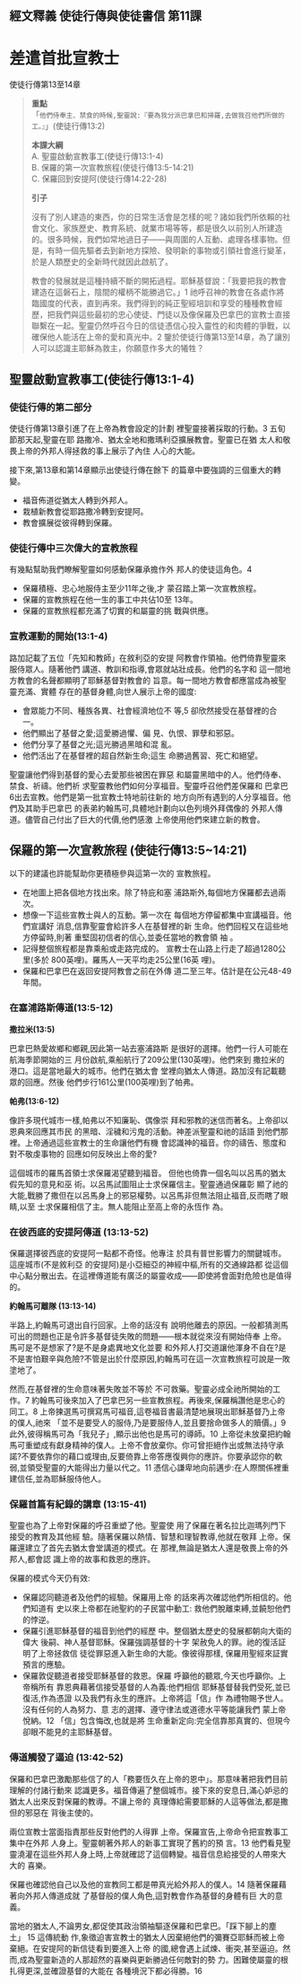 ## 經文釋義 使徒行傳與使徒書信 第11課
# 差遣首批宣教士
使徒行傳第13至14章

>**重點**  
>「`他們侍奉主、禁食的時候,聖靈說:『要為我分派巴拿巴和掃羅,去做我召他們所做的工。』`」(使徒行傳13:2)
>
>**本課大綱**  
>A. 聖靈啟動宣教事工(使徒行傳13:1-4)  
>B. 保羅的第一次宣教旅程(使徒行傳13:5-14:21)  
>C. 保羅回到安提阿(使徒行傳14:22-28)  
>
>**引子**  
>
>沒有了別人建造的東西，你的日常生活會是怎樣的呢？諸如我們所依賴的社會文化、家族歷史、教育系統、就業市場等等，都是很久以前別人所建造的。很多時候，我們如常地過日子——與周圍的人互動、處理各樣事物。但是，有時一個先驅者去到新地方探險、發明新的事物或引領社會進行變革，於是人類歷史的全新時代就因此啟航了。
>
>教會的發展就是這種持續不斷的開拓過程。耶穌基督說：「我要把我的教會建造在這磐石上，陰間的權柄不能勝過它。」1 祂呼召神的教會在各處作將臨國度的代表，直到再來。我們得到的純正聖經培訓和享受的種種教會經歷，把我們與這些最初的忠心使徒、門徒以及像保羅及巴拿巴的宣教士直接聯繫在一起。聖靈仍然呼召今日的信徒憑信心投入靈性的和肉體的爭戰，以確保他人能活在上帝的愛和真光中。2 鑒於使徒行傳第13至14章，為了讓別人可以認識主耶穌為救主，你願意作多大的犧牲？

## 聖靈啟動宣教事工(使徒行傳13:1-4)
### 使徒行傳的第二部分

使徒行傳第13章引進了在上帝為教會設定的計劃
裡聖靈接著採取的行動。3 五旬節那天起,聖靈在耶
路撒冷、猶太全地和撒瑪利亞擴展教會。聖靈已在猶
太人和敬畏上帝的外邦人得拯救的事上展示了內住
人心的大能。

接下來,第13章和第14章顯示出使徒行傳在餘下
的篇章中要強調的三個重大的轉變。
+ 福音佈道從猶太人轉到外邦人。
+ 栽植新教會從耶路撒冷轉到安提阿。
+ 教會擴展從彼得轉到保羅。

### 使徒行傳中三次偉大的宣教旅程
有幾點幫助我們瞭解聖靈如何感動保羅承擔作外
邦人的使徒這角色。4
+ 保羅積極、忠心地服侍主至少11年之後,才
蒙召踏上第一次宣教旅程。
+ 保羅的宣教旅程在他一生的事工中共佔10至
13年。
+ 保羅的宣教旅程都充滿了切實的和屬靈的挑
戰與供應。

### 宣教運動的開始(13:1-4)
路加記載了五位「先知和教師」在敘利亞的安提
阿教會作領袖。他們倚靠聖靈來服侍眾人。隨著他們
講道、教訓和指導,會眾就站壯成長。他們的名字和
這一間地方教會的名聲都顯明了耶穌基督對教會的
旨意。每一間地方教會都應當成為被聖靈充滿、實體
存在的基督身體,向世人展示上帝的國度:
+ 會眾能力不同、種族各異、社會經濟地位不
等,5 卻欣然接受在基督裡的合一。
+ 他們顯出了基督之愛;這愛勝過懼、偏
見、仇恨、罪孽和邪惡。
+ 他們分享了基督之光;這光勝過黑暗和混
亂。
+ 他們活出了在基督裡的超自然新生命;這生
命勝過舊習、死亡和絕望。

聖靈讓他們得到基督的愛心去愛那些被困在罪惡
和屬靈黑暗中的人。他們侍奉、禁食、祈禱。他們祈
求聖靈教他們如何分享福音。聖靈呼召他們差保羅和
巴拿巴6出去宣教。他們是第一批宣教士特地前往新的
地方向所有遇到的人分享福音。他們及其助手巴拿巴
的表弟約翰馬可,具體地計劃向以色列境外拜偶像的
外邦人傳道。儘管自己付出了巨大的代價,他們感激
上帝使用他們來建立新的教會。

## 保羅的第一次宣教旅程 (使徒行傳13:5~14:21)
以下的建議也許能幫助你更積極參與這第一次的
宣教旅程。
+ 在地圖上把各個地方找出來。除了特庇和塞
浦路斯外,每個地方保羅都去過兩次。
+ 想像一下這些宣教士與人的互動。第一次在
每個地方停留都集中宣講福音。他們宣講好
消息,信靠聖靈會給許多人在基督裡的新
生命。他們回程又在這些地方停留時,則著
重堅固初信者的信心,並委任當地的教會領
袖 。
+ 記得整個旅程都是靠乘船或走路完成的。
宣教士在山路上行走了超過1280公里(多於
800英哩)。羅馬人一天平均走25公里(16英
哩)。
+ 保羅和巴拿巴在返回安提阿教會之前在外傳
道二至三年。估計是在公元48-49年間。

### 在塞浦路斯傳道(13:5-12)

**撒拉米(13:5)**

巴拿巴熱愛故鄉和鄉親,因此第一站去塞浦路斯
是很好的選擇。他們一行人可能在航海季節開始的三
月份啟航,乘船航行了209公里(130英哩)。他們來到
撒拉米的港口。這是當地最大的城市。他們在猶太會
堂裡向猶太人傳道。路加沒有記載聽眾的回應。然後
他們步行161公里(100英哩)到了帕弗。

**帕弗(13:6-12)**

像許多現代城市一樣,帕弗以不知廉恥、偶像崇
拜和邪教的迷信而著名。上帝卻以恩典來回應其市民
的黑暗、淫穢和污鬼的活動。神差派聖靈和祂的話語
到他們那裡。上帝通過這些宣教士的生命讓他們有機
會認識神的福音。你的禱告、態度和對不敬虔事物的
回應如何反映出上帝的愛?

這個城市的羅馬首領士求保羅渴望聽到福音。
但他也倚靠一個名叫以呂馬的猶太假先知的意見和巫
術。以呂馬試圖阻止士求保羅信主。聖靈通過保羅彰
顯了祂的大能,戰勝了撒但在以呂馬身上的邪惡權勢。以呂馬非但無法阻止福音,反而瞎了眼睛,以至
士求保羅相信了主。無人能阻止至高上帝的永恆作
為。

### 在彼西底的安提阿傳道 (13:13-52)
保羅選擇彼西底的安提阿一點都不奇怪。他專注
於具有普世影響力的關鍵城市。這座城市(不是敘利亞
的安提阿)是小亞細亞的神經中樞,所有的交通線路都
從這個中心點分散出去。在這裡傳道能有廣泛的屬靈收成——即使將會面對危險也是值得的。

**約翰馬可離隊 (13:13-14)**

半路上,約翰馬可退出自行回家。上帝的話沒有
說明他離去的原因。一般都猜測馬可出的問題也正是令許多基督徒失敗的問題——根本就從來沒有開始侍奉
上帝。馬可是不是想家了?是不是身處異地文化並要
和外邦人打交道讓他渾身不自在?是不是害怕艱辛與危險?不管是出於什麼原因,約翰馬可在這一次宣教旅程可說是一敗塗地了。

然而,在基督裡的生命意味著失敗並不等於
不可救藥。聖靈必成全祂所開始的工作。7 約翰馬可後來加入了巴拿巴另一些宣教旅程。再後來,保羅稱讚他是忠心的同工。8 上帝揀選馬可撰寫馬可福音,這卷福音書最清楚地展現出耶穌基督乃上帝的僕人,祂來
「並不是要受人的服侍,乃是要服侍人,並且要捨命做多人的贖價。」9 此外,彼得稱馬可為「我兒子」,顯示出他也是馬可的導師。10
上帝從未放棄把約翰馬可重塑成有獻身精神的僕人。上帝不會放棄你。你可曾拒絕作出或無法持守承諾?不要依靠你的藉口或理由,反要倚靠上帝答應復興你的應許。你要承認你的軟弱,並領受聖靈的大能得出力量以代之。11 憑信心謙卑地向前邁步:在人際關係裡重建信任,並為耶穌服侍他人。

### 保羅首篇有紀錄的講章 (13:15-41)
聖靈也為了上帝對保羅的呼召重塑了他。聖靈使
用了保羅在著名拉比迦瑪列門下接受的教育及其他經
驗。隨著保羅以熱情、智慧和理智教導,他就在敬拜
上帝。保羅還建立了首先去猶太會堂講道的模式。在
那裡,無論是猶太人還是敬畏上帝的外邦人,都會認
識上帝的故事和救恩的應許。

保羅的模式今天仍有效:
+ 保羅認同聽道者及他們的經驗。保羅用上帝
的話來再次確認他們所相信的。他們知道有
史以來上帝都在祂聖約的子民當中動工:
救他們脫離束縛,並饒恕他們的悖逆。
+ 保羅引進耶穌基督的福音到他們的經歷
中。整個猶太歷史的發展都朝向大衛的偉大
後嗣、神人基督耶穌。保羅強調基督的十字
架赦免人的罪。祂的復活証明了上帝拯救信
徒從罪惡進入新生命的大能。像彼得那樣,
保羅用聖經來証實預言的應驗。
+ 保羅敦促聽道者接受耶穌基督的救恩。保羅
呼籲他的聽眾,今天也呼籲你。上帝稱所有
靠恩典藉著信接受基督的人為義:他們相信
耶穌基督替我們受死,並已復活,作為憑證
以及我們有永生的應許。上帝將這「信」作
為禮物賜予世人。沒有任何的人為努力、意
志的選擇、遵守律法或道德水平等能讓我們
蒙上帝悅納。12 「信」包含悔改,也就是將
生命重新定向:完全信靠那真實的、但現今
卻眼不能見的主耶穌基督。

### 傳道觸發了逼迫 (13:42-52)

保羅和巴拿巴激勵那些信了的人「務要恆久在上帝的恩中」。那意味著把我們目前理解的付諸行動來
認識更多。福音傳遍了整個城市。接下來的安息日,滿心妒忌的猶太人出來反對保羅的教導。不讓上帝的
真理傳給需要耶穌的人這等做法,都是撒但的邪惡在
背後主使的。

兩位宣教士當面指責那些反對他們的人得罪
上帝。保羅宣告,上帝命令把宣教事工集中在外邦
人身上。聖靈朝著外邦人的新事工實現了舊約的預
言。13 他們看見聖靈澆灌在這些外邦人身上時,上帝就確認了這個轉變。福音信息給接受的人帶來大大的
喜樂。

保羅也確認他自己以及他的宣教同工都是帶真光給外邦人的僕人。14 隨著保羅藉著向外邦人傳道成就
了基督般的僕人角色,這對教會作為基督的身體有巨
大的意義。

當地的猶太人,不論男女,都促使其政治領袖驅逐保羅和巴拿巴。「踩下腳上的塵土」 15 這傳統動
作,象徵迫害宣教士的猶太人因棄絕他們的彌賽亞耶穌而被上帝棄絕。在安提阿的新信徒看到要進入上帝
的國,總會遇上試煉、衝突,甚至逼迫。然而,成為聖靈新造的人那超然的喜樂與更新勝過任何敵對的勢
力。困難使屬靈的根扎得更深,並確證基督的大能在
各種境況下都必得勝。16
